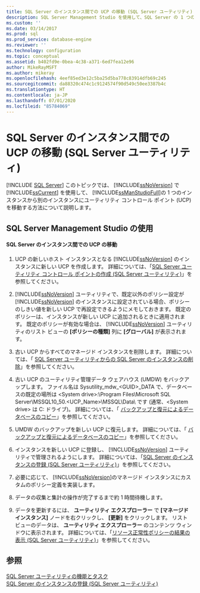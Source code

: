 ```yaml
---
title: SQL Server のインスタンス間での UCP の移動 (SQL Server ユーティリティ) | Microsoft Docs
description: SQL Server Management Studio を使用して、SQL Server の 1 つのインスタンスから別のインスタンスにユーティリティ コントロール ポイント (UCP) を移動する方法について説明します。
ms.custom: ''
ms.date: 03/14/2017
ms.prod: sql
ms.prod_service: database-engine
ms.reviewer: ''
ms.technology: configuration
ms.topic: conceptual
ms.assetid: b402fd9e-0bea-4c38-a371-6ed7fea12e96
author: MikeRayMSFT
ms.author: mikeray
ms.openlocfilehash: 4eef85ed3e12c5ba25d5ba778c83914dfb69c245
ms.sourcegitcommit: da88320c474c1c9124574f90d549c50ee3387b4c
ms.translationtype: HT
ms.contentlocale: ja-JP
ms.lasthandoff: 07/01/2020
ms.locfileid: "85784069"
---
```

# <a name="move-a-ucp-from-one-instance-of-sql-server-to-another-sql-server-utility"></a>SQL Server のインスタンス間での UCP の移動 (SQL Server ユーティリティ)
 [!INCLUDE [SQL Server](../../includes/applies-to-version/sqlserver.md)]
  このトピックでは、 [!INCLUDE[ssNoVersion](../../includes/ssnoversion-md.md)] で [!INCLUDE[ssCurrent](../../includes/sscurrent-md.md)] を使用して、 [!INCLUDE[ssManStudioFull](../../includes/ssmanstudiofull-md.md)]の 1 つのインスタンスから別のインスタンスにユーティリティ コントロール ポイント (UCP) を移動する方法について説明します。  
  
##  <a name="using-sql-server-management-studio"></a><a name="SSMSProcedure"></a> SQL Server Management Studio の使用  
  
#### <a name="move-a-ucp-from-one-instance-of-sql-server-to-another"></a>SQL Server のインスタンス間での UCP の移動  
  
1.  UCP の新しいホスト インスタンスとなる [!INCLUDE[ssNoVersion](../../includes/ssnoversion-md.md)] のインスタンスに新しい UCP を作成します。 詳細については、「[SQL Server ユーティリティ コントロール ポイントの作成 &#40;SQL Server ユーティリティ&#41;](../../relational-databases/manage/create-a-sql-server-utility-control-point-sql-server-utility.md)」を参照してください。  
  
2.  [!INCLUDE[ssNoVersion](../../includes/ssnoversion-md.md)] ユーティリティで、既定以外のポリシー設定が [!INCLUDE[ssNoVersion](../../includes/ssnoversion-md.md)] のインスタンスに設定されている場合、ポリシーのしきい値を新しい UCP で再設定できるようにメモしておきます。 既定のポリシーは、インスタンスが新しい UCP に追加されるときに適用されます。 既定のポリシーが有効な場合は、 [!INCLUDE[ssNoVersion](../../includes/ssnoversion-md.md)] ユーティリティのリスト ビューの **[ポリシーの種類]** 列に **[グローバル]** が表示されます。  
  
3.  古い UCP からすべてのマネージド インスタンスを削除します。 詳細については、「 [SQL Server ユーティリティからの SQL Server のインスタンスの削除](../../relational-databases/manage/remove-an-instance-of-sql-server-from-the-sql-server-utility.md)」を参照してください。  
  
4.  古い UCP のユーティリティ管理データ ウェアハウス (UMDW) をバックアップします。 ファイル名は Sysutility_mdw_\<GUID>_DATA で、データベースの既定の場所は \<System drive>:\Program Files\Microsoft SQL Server\MSSQL10_50.<UCP_Name>\MSSQL\Data\\ です (通常、\<System drive> は C: ドライブ)。 詳細については、「 [バックアップと復元によるデータベースのコピー](../../relational-databases/databases/copy-databases-with-backup-and-restore.md)」を参照してください。  
  
5.  UMDW のバックアップを新しい UCP に復元します。 詳細については、「 [バックアップと復元によるデータベースのコピー](../../relational-databases/databases/copy-databases-with-backup-and-restore.md)」を参照してください。  
  
6.  インスタンスを新しい UCP に登録し、 [!INCLUDE[ssNoVersion](../../includes/ssnoversion-md.md)] ユーティリティで管理されるようにします。 詳細については、「[SQL Server のインスタンスの登録 &#40;SQL Server ユーティリティ&#41;](../../relational-databases/manage/enroll-an-instance-of-sql-server-sql-server-utility.md)」を参照してください。  
  
7.  必要に応じて、 [!INCLUDE[ssNoVersion](../../includes/ssnoversion-md.md)]のマネージド インスタンスにカスタムのポリシー定義を実装します。  
  
8.  データの収集と集計の操作が完了するまで約 1 時間待機します。  
  
9. データを更新するには、 **ユーティリティ エクスプローラー** で **[マネージド インスタンス]** ノードを右クリックし、 **[更新]** をクリックします。 リスト ビューのデータは、 **ユーティリティ エクスプローラー** のコンテンツ ウィンドウに表示されます。 詳細については、「[リソース正常性ポリシーの結果の表示 &#40;SQL Server ユーティリティ&#41;](../../relational-databases/manage/view-resource-health-policy-results-sql-server-utility.md)」を参照してください。  
  
## <a name="see-also"></a>参照  
 [SQL Server ユーティリティの機能とタスク](../../relational-databases/manage/sql-server-utility-features-and-tasks.md)   
 [SQL Server のインスタンスの登録 &#40;SQL Server ユーティリティ&#41;](../../relational-databases/manage/enroll-an-instance-of-sql-server-sql-server-utility.md)  
  
  
